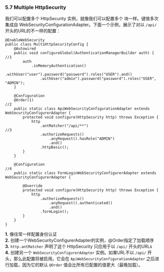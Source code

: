 ### 5.7 Multiple HttpSecurity

我们可以配置多个 HttpSecurity 实例，就像我们可以配置多个 <http> 块一样。键值多次集成自 WebSecurityConfigurationAdapter。下面一个示例，展示了对以 `/api/` 开头的URL的不一样的配置：

	@EnableWebSecurity
	public class MultiHttpSecurityConfig {
		@Autowired
		public void configureGlobal(AuthenticationManagerBuilder auth) { 	//1
			auth
				.inMemoryAuthentication()
					.withUser("user").password("password").roles("USER").and()
					.withUser("admin").password("password").roles("USER", "ADMIN");
		}
	
		@Configuration
		@Order(1)                                                        	//2
		public static class ApiWebSecurityConfigurationAdapter extends WebSecurityConfigurerAdapter {
			protected void configure(HttpSecurity http) throws Exception {
				http
					.antMatcher("/api/**")                               	//3
					.authorizeRequests()
						.anyRequest().hasRole("ADMIN")
						.and()
					.httpBasic();
			}
		}
	
		@Configuration                                                   	//4
		public static class FormLoginWebSecurityConfigurerAdapter extends WebSecurityConfigurerAdapter {
	
			@Override
			protected void configure(HttpSecurity http) throws Exception {
				http
					.authorizeRequests()
						.anyRequest().authenticated()
						.and()
					.formLogin();
			}
		}
	}
 	
**1.** 像往常一样配置身份认证  
**2.** 创建一个WebSecurityConfigurerAdapter的实例，@Order指定了加载顺序  
**3.** `http.antMatcher` 声明了这个 HttpSecurity 只应用于以 `/api/` 开头的URLs  
**4.** 创建另一个 `WebSecurityConfigurerAdapter` 实例。如果URL不以 `/api/` 开头，那么此配置将被启用。它会在 `ApiWebSecurityConfigurationAdapter` 之后进行加载，因为它的默认 `@Order` 值会比所有已配置的值更大（最晚加载）。

